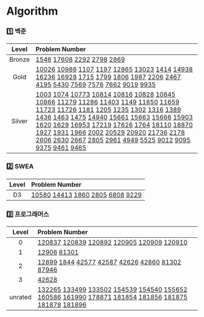 # Algorithm
### 1️⃣ 백준
| Level | Problem Number |
| :------: | :------ |
| Bronze | [1546](https://github.com/ISMINIMIN/Algorithm/tree/main/백준/Bronze/1546. 평균) [17608](https://github.com/ISMINIMIN/Algorithm/tree/main/백준/Bronze/17608. 막대기) [2292](https://github.com/ISMINIMIN/Algorithm/tree/main/백준/Bronze/2292. 벌집) [2798](https://github.com/ISMINIMIN/Algorithm/tree/main/백준/Bronze/2798. 블랙잭) [2869](https://github.com/ISMINIMIN/Algorithm/tree/main/백준/Bronze/2869. 달팽이는 올라가고 싶다)  |
| Gold | [10026](https://github.com/ISMINIMIN/Algorithm/tree/main/백준/Gold/10026. 적록색약) [10986](https://github.com/ISMINIMIN/Algorithm/tree/main/백준/Gold/10986. 나머지 합) [1107](https://github.com/ISMINIMIN/Algorithm/tree/main/백준/Gold/1107. 리모컨) [1197](https://github.com/ISMINIMIN/Algorithm/tree/main/백준/Gold/1197. 최소 스패닝 트리) [12865](https://github.com/ISMINIMIN/Algorithm/tree/main/백준/Gold/12865. 평범한 배낭) [13023](https://github.com/ISMINIMIN/Algorithm/tree/main/백준/Gold/13023. ABCDE) [1414](https://github.com/ISMINIMIN/Algorithm/tree/main/백준/Gold/1414. 불우이웃돕기) [14938](https://github.com/ISMINIMIN/Algorithm/tree/main/백준/Gold/14938. 서강그라운드) [16236](https://github.com/ISMINIMIN/Algorithm/tree/main/백준/Gold/16236. 아기 상어) [16928](https://github.com/ISMINIMIN/Algorithm/tree/main/백준/Gold/16928. 뱀과 사다리 게임) [1715](https://github.com/ISMINIMIN/Algorithm/tree/main/백준/Gold/1715. 카드 정렬하기) [1799](https://github.com/ISMINIMIN/Algorithm/tree/main/백준/Gold/1799. 비숍) [1806](https://github.com/ISMINIMIN/Algorithm/tree/main/백준/Gold/1806. 부분합) [1987](https://github.com/ISMINIMIN/Algorithm/tree/main/백준/Gold/1987. 알파벳) [2206](https://github.com/ISMINIMIN/Algorithm/tree/main/백준/Gold/2206. 벽 부수고 이동하기) [2467](https://github.com/ISMINIMIN/Algorithm/tree/main/백준/Gold/2467. 용액) [4195](https://github.com/ISMINIMIN/Algorithm/tree/main/백준/Gold/4195. 친구 네트워크) [5430](https://github.com/ISMINIMIN/Algorithm/tree/main/백준/Gold/5430. AC) [7569](https://github.com/ISMINIMIN/Algorithm/tree/main/백준/Gold/7569. 토마토) [7576](https://github.com/ISMINIMIN/Algorithm/tree/main/백준/Gold/7576. 토마토) [7662](https://github.com/ISMINIMIN/Algorithm/tree/main/백준/Gold/7662. 이중 우선순위 큐) [9019](https://github.com/ISMINIMIN/Algorithm/tree/main/백준/Gold/9019. DSLR) [9935](https://github.com/ISMINIMIN/Algorithm/tree/main/백준/Gold/9935. 문자열 폭발)  |
| Silver | [1003](https://github.com/ISMINIMIN/Algorithm/tree/main/백준/Silver/1003. 피보나치 함수) [1074](https://github.com/ISMINIMIN/Algorithm/tree/main/백준/Silver/1074. Z) [10773](https://github.com/ISMINIMIN/Algorithm/tree/main/백준/Silver/10773. 제로) [10814](https://github.com/ISMINIMIN/Algorithm/tree/main/백준/Silver/10814. 나이순 정렬) [10816](https://github.com/ISMINIMIN/Algorithm/tree/main/백준/Silver/10816. 숫자 카드 2) [10828](https://github.com/ISMINIMIN/Algorithm/tree/main/백준/Silver/10828. 스택) [10845](https://github.com/ISMINIMIN/Algorithm/tree/main/백준/Silver/10845. 큐) [10866](https://github.com/ISMINIMIN/Algorithm/tree/main/백준/Silver/10866. 덱) [11279](https://github.com/ISMINIMIN/Algorithm/tree/main/백준/Silver/11279. 최대 힙) [11286](https://github.com/ISMINIMIN/Algorithm/tree/main/백준/Silver/11286. 절댓값 힙) [11403](https://github.com/ISMINIMIN/Algorithm/tree/main/백준/Silver/11403. 경로 찾기) [1149](https://github.com/ISMINIMIN/Algorithm/tree/main/백준/Silver/1149. RGB거리) [11650](https://github.com/ISMINIMIN/Algorithm/tree/main/백준/Silver/11650. 좌표 정렬하기) [11659](https://github.com/ISMINIMIN/Algorithm/tree/main/백준/Silver/11659. 구간 합 구하기 4) [11723](https://github.com/ISMINIMIN/Algorithm/tree/main/백준/Silver/11723. 집합) [11726](https://github.com/ISMINIMIN/Algorithm/tree/main/백준/Silver/11726. 2×n 타일링) [1181](https://github.com/ISMINIMIN/Algorithm/tree/main/백준/Silver/1181. 단어 정렬) [1205](https://github.com/ISMINIMIN/Algorithm/tree/main/백준/Silver/1205. 등수 구하기) [1235](https://github.com/ISMINIMIN/Algorithm/tree/main/백준/Silver/1235. 학생 번호) [1302](https://github.com/ISMINIMIN/Algorithm/tree/main/백준/Silver/1302. 베스트셀러) [1316](https://github.com/ISMINIMIN/Algorithm/tree/main/백준/Silver/1316. 그룹 단어 체커) [1389](https://github.com/ISMINIMIN/Algorithm/tree/main/백준/Silver/1389. 케빈 베이컨의 6단계 법칙) [1436](https://github.com/ISMINIMIN/Algorithm/tree/main/백준/Silver/1436. 영화감독 숌) [1463](https://github.com/ISMINIMIN/Algorithm/tree/main/백준/Silver/1463. 1로 만들기) [1475](https://github.com/ISMINIMIN/Algorithm/tree/main/백준/Silver/1475. 방 번호) [14940](https://github.com/ISMINIMIN/Algorithm/tree/main/백준/Silver/14940. 쉬운 최단거리) [15661](https://github.com/ISMINIMIN/Algorithm/tree/main/백준/Silver/15661. 링크와 스타트) [15663](https://github.com/ISMINIMIN/Algorithm/tree/main/백준/Silver/15663. N과 M （9）) [15666](https://github.com/ISMINIMIN/Algorithm/tree/main/백준/Silver/15666. N과 M （12）) [15903](https://github.com/ISMINIMIN/Algorithm/tree/main/백준/Silver/15903. 카드 합체 놀이) [1620](https://github.com/ISMINIMIN/Algorithm/tree/main/백준/Silver/1620. 나는야 포켓몬 마스터 이다솜) [1629](https://github.com/ISMINIMIN/Algorithm/tree/main/백준/Silver/1629. 곱셈) [16953](https://github.com/ISMINIMIN/Algorithm/tree/main/백준/Silver/16953. A → B) [17219](https://github.com/ISMINIMIN/Algorithm/tree/main/백준/Silver/17219. 비밀번호 찾기) [17626](https://github.com/ISMINIMIN/Algorithm/tree/main/백준/Silver/17626. Four Squares) [1764](https://github.com/ISMINIMIN/Algorithm/tree/main/백준/Silver/1764. 듣보잡) [18110](https://github.com/ISMINIMIN/Algorithm/tree/main/백준/Silver/18110. solved．ac) [18870](https://github.com/ISMINIMIN/Algorithm/tree/main/백준/Silver/18870. 좌표 압축) [1927](https://github.com/ISMINIMIN/Algorithm/tree/main/백준/Silver/1927. 최소 힙) [1931](https://github.com/ISMINIMIN/Algorithm/tree/main/백준/Silver/1931. 회의실 배정) [1966](https://github.com/ISMINIMIN/Algorithm/tree/main/백준/Silver/1966. 프린터 큐) [2002](https://github.com/ISMINIMIN/Algorithm/tree/main/백준/Silver/2002. 추월) [20529](https://github.com/ISMINIMIN/Algorithm/tree/main/백준/Silver/20529. 가장 가까운 세 사람의 심리적 거리) [20920](https://github.com/ISMINIMIN/Algorithm/tree/main/백준/Silver/20920. 영단어 암기는 괴로워) [21736](https://github.com/ISMINIMIN/Algorithm/tree/main/백준/Silver/21736. 헌내기는 친구가 필요해) [2178](https://github.com/ISMINIMIN/Algorithm/tree/main/백준/Silver/2178. 미로 탐색) [2606](https://github.com/ISMINIMIN/Algorithm/tree/main/백준/Silver/2606. 바이러스) [2630](https://github.com/ISMINIMIN/Algorithm/tree/main/백준/Silver/2630. 색종이 만들기) [2667](https://github.com/ISMINIMIN/Algorithm/tree/main/백준/Silver/2667. 단지번호붙이기) [2805](https://github.com/ISMINIMIN/Algorithm/tree/main/백준/Silver/2805. 나무 자르기) [2961](https://github.com/ISMINIMIN/Algorithm/tree/main/백준/Silver/2961. 도영이가 만든 맛있는 음식) [4949](https://github.com/ISMINIMIN/Algorithm/tree/main/백준/Silver/4949. 균형잡힌 세상) [5525](https://github.com/ISMINIMIN/Algorithm/tree/main/백준/Silver/5525. IOIOI) [9012](https://github.com/ISMINIMIN/Algorithm/tree/main/백준/Silver/9012. 괄호) [9095](https://github.com/ISMINIMIN/Algorithm/tree/main/백준/Silver/9095. 1， 2， 3 더하기) [9375](https://github.com/ISMINIMIN/Algorithm/tree/main/백준/Silver/9375. 패션왕 신해빈) [9461](https://github.com/ISMINIMIN/Algorithm/tree/main/백준/Silver/9461. 파도반 수열) [9465](https://github.com/ISMINIMIN/Algorithm/tree/main/백준/Silver/9465. 스티커)  |

### 2️⃣ SWEA
| Level | Problem Number |
| :------: | :------ |
| D3 | [10580](https://github.com/ISMINIMIN/Algorithm/tree/main/SWEA/D3/10580. 전봇대) [14413](https://github.com/ISMINIMIN/Algorithm/tree/main/SWEA/D3/14413. 격자판 칠하기) [1860](https://github.com/ISMINIMIN/Algorithm/tree/main/SWEA/D3/1860. 진기의 최고급 붕어빵) [2805](https://github.com/ISMINIMIN/Algorithm/tree/main/SWEA/D3/2805. 농작물 수확하기) [6808](https://github.com/ISMINIMIN/Algorithm/tree/main/SWEA/D3/6808. 규영이와 인영이의 카드게임) [9229](https://github.com/ISMINIMIN/Algorithm/tree/main/SWEA/D3/9229. 한빈이와 Spot Mart)  |

### 3️⃣ 프로그래머스
| Level | Problem Number |
| :------: | :------ |
| 0 | [120837](https://github.com/ISMINIMIN/Algorithm/tree/main/프로그래머스/0/120837. 개미 군단) [120839](https://github.com/ISMINIMIN/Algorithm/tree/main/프로그래머스/0/120839. 가위 바위 보) [120892](https://github.com/ISMINIMIN/Algorithm/tree/main/프로그래머스/0/120892. 암호 해독) [120905](https://github.com/ISMINIMIN/Algorithm/tree/main/프로그래머스/0/120905. n의 배수 고르기) [120909](https://github.com/ISMINIMIN/Algorithm/tree/main/프로그래머스/0/120909. 제곱수 판별하기) [120910](https://github.com/ISMINIMIN/Algorithm/tree/main/프로그래머스/0/120910. 세균 증식)  |
| 1 | [12906](https://github.com/ISMINIMIN/Algorithm/tree/main/프로그래머스/1/12906. 같은 숫자는 싫어) [81301](https://github.com/ISMINIMIN/Algorithm/tree/main/프로그래머스/1/81301. 숫자 문자열과 영단어)  |
| 2 | [12899](https://github.com/ISMINIMIN/Algorithm/tree/main/프로그래머스/2/12899. 124 나라의 숫자) [1844](https://github.com/ISMINIMIN/Algorithm/tree/main/프로그래머스/2/1844. 게임 맵 최단거리) [42577](https://github.com/ISMINIMIN/Algorithm/tree/main/프로그래머스/2/42577. 전화번호 목록) [42587](https://github.com/ISMINIMIN/Algorithm/tree/main/프로그래머스/2/42587. 프로세스) [42626](https://github.com/ISMINIMIN/Algorithm/tree/main/프로그래머스/2/42626. 더 맵게) [42860](https://github.com/ISMINIMIN/Algorithm/tree/main/프로그래머스/2/42860. 조이스틱) [81302](https://github.com/ISMINIMIN/Algorithm/tree/main/프로그래머스/2/81302. 거리두기 확인하기) [87946](https://github.com/ISMINIMIN/Algorithm/tree/main/프로그래머스/2/87946. 피로도)  |
| 3 | [42628](https://github.com/ISMINIMIN/Algorithm/tree/main/프로그래머스/3/42628. 이중우선순위큐)  |
| unrated | [132265](https://github.com/ISMINIMIN/Algorithm/tree/main/프로그래머스/unrated/132265. 롤케이크 자르기) [133499](https://github.com/ISMINIMIN/Algorithm/tree/main/프로그래머스/unrated/133499. 옹알이 （2）) [133502](https://github.com/ISMINIMIN/Algorithm/tree/main/프로그래머스/unrated/133502. 햄버거 만들기) [154539](https://github.com/ISMINIMIN/Algorithm/tree/main/프로그래머스/unrated/154539. 뒤에 있는 큰 수 찾기) [154540](https://github.com/ISMINIMIN/Algorithm/tree/main/프로그래머스/unrated/154540. 무인도 여행) [155652](https://github.com/ISMINIMIN/Algorithm/tree/main/프로그래머스/unrated/155652. 둘만의 암호) [160586](https://github.com/ISMINIMIN/Algorithm/tree/main/프로그래머스/unrated/160586. 대충 만든 자판) [161990](https://github.com/ISMINIMIN/Algorithm/tree/main/프로그래머스/unrated/161990. 바탕화면 정리) [178871](https://github.com/ISMINIMIN/Algorithm/tree/main/프로그래머스/unrated/178871. 달리기 경주) [181854](https://github.com/ISMINIMIN/Algorithm/tree/main/프로그래머스/unrated/181854. 배열의 길이에 따라 다른 연산하기) [181856](https://github.com/ISMINIMIN/Algorithm/tree/main/프로그래머스/unrated/181856. 배열 비교하기) [181875](https://github.com/ISMINIMIN/Algorithm/tree/main/프로그래머스/unrated/181875. 배열에서 문자열 대소문자 변환하기) [181878](https://github.com/ISMINIMIN/Algorithm/tree/main/프로그래머스/unrated/181878. 원하는 문자열 찾기) [181896](https://github.com/ISMINIMIN/Algorithm/tree/main/프로그래머스/unrated/181896. 첫 번째로 나오는 음수)  |

